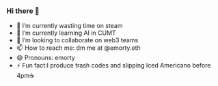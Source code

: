 ### Hi there 👋

- 🔭 I’m currently wasting time on steam
- 🌱 I’m currently learning AI in CUMT
- 👯 I’m looking to collaborate on web3 teams
- 📫 How to reach me: dm me at @emorty.eth
- 😄 Pronouns: emorty
- ⚡ Fun fact:I produce trash codes and slipping Iced Americano before 4pm☕
<!--
**lilyang1989/lilyang1989** is a ✨ _special_ ✨ repository because its `README.md` (this file) appears on your GitHub profile.

Here are some ideas to get you started:

- 🔭 I’m currently wasting time on steam
- 🌱 I’m currently learning AI in CUMT
- 👯 I’m looking to collaborate on web3 teams
- 📫 How to reach me: dm me at @emorty.eth
- 😄 Pronouns: emorty
- ⚡ Fun fact:I produce trash codes and slipping Iced Americano before 4pm☕
-->
